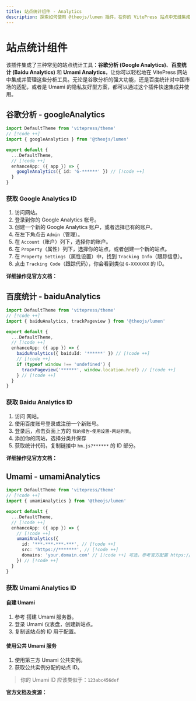 ```yaml
---
title: 站点统计组件 - Analytics
description: 探索如何使用 @theojs/lumen 插件，在你的 VitePress 站点中无缝集成谷歌分析 (Google Analytics)、百度统计 (Baidu Analytics) 及 Umami Analytics。本指南将帮助你快速配置和管理站点统计，有效追踪和分析网站数据。
---
```


# 站点统计组件

该插件集成了三种常见的站点统计工具：**谷歌分析 (Google Analytics)**、**百度统计 (Baidu Analytics)** 和 **Umami Analytics**，让你可以轻松地在 VitePress 网站中集成并管理这些分析工具。无论是谷歌分析的强大功能，还是百度统计对中国市场的适配，或者是 Umami 的隐私友好型方案，都可以通过这个插件快速集成并使用。

## 谷歌分析 - googleAnalytics

```ts [.vitepress/theme/index.ts]
import DefaultTheme from 'vitepress/theme'
// [!code ++]
import { googleAnalytics } from '@theojs/lumen'

export default {
  ...DefaultTheme,
  // [!code ++]
  enhanceApp: ({ app }) => {
    googleAnalytics({ id: 'G-******' }) // [!code ++]
  }
}
```

### 获取 Google Analytics ID

1. 访问<Pill name="Google Analytics" link="https://analytics.google.com/" icon="logos:google-analytics" />网站。
2. 登录到你的 Google Analytics 帐号。
3. 创建一个新的 Google Analytics 账户，或者选择已有的账户。
4. 在左下角点击 `Admin`（管理）。
5. 在 `Account`（账户）列下，选择你的账户。
6. 在 `Property`（属性）列下，选择你的站点，或者创建一个新的站点。
7. 在 `Property Settings`（属性设置）中，找到 `Tracking Info`（跟踪信息）。
8. 点击 `Tracking Code`（跟踪代码），你会看到类似 `G-XXXXXXX` 的 ID。

**详细操作见官方文档：** <Pill name="Google Analytics 帮助文档" link="https://support.google.com/analytics/answer/9304153?hl=zh-Hans" icon="logos:google-analytics" />

## 百度统计 - baiduAnalytics

```ts [.vitepress/theme/index.ts]
import DefaultTheme from 'vitepress/theme'
// [!code ++]
import { baiduAnalytics, trackPageview } from '@theojs/lumen'

export default {
  ...DefaultTheme,
  // [!code ++]
  enhanceApp: ({ app }) => {
    baiduAnalytics({ baiduId: '******' }) // [!code ++]
    // [!code ++]
    if (typeof window !== 'undefined') {
      trackPageview('******', window.location.href) // [!code ++]
    } // [!code ++]
  }
}
```

### 获取 Baidu Analytics ID

1. 访问 <Pill name="百度统计" link="https://tongji.baidu.com/" :icon="{ icon: 'ri:baidu-fill', color: '#2932E1' }" /> 网站。
2. 使用百度账号登录或注册一个新账号。
3. 登录后，点击页面上方的 `我的报告`-`使用设置`-`网站列表`。
4. 添加你的网站，选择分类并保存
5. 获取统计代码，复制链接中 `hm.js?******` 的 ID 部分。

**详细操作见官方文档：** <Pill name="百度统计官方文档" link="https://tongji.baidu.com/web/help/article?id=175&type=0" :icon="{ icon: 'ri:baidu-fill', color: '#2932E1' }" />

## Umami - umamiAnalytics

```ts [.vitepress/theme/index.ts]
import DefaultTheme from 'vitepress/theme'
// [!code ++]
import { umamiAnalytics } from '@theojs/lumen'

export default {
  ...DefaultTheme,
  // [!code ++]
  enhanceApp: ({ app }) => {
    // [!code ++]
    umamiAnalytics({
      id: '***-***-***-***', // [!code ++]
      src: 'https://*******', // [!code ++]
      domains: 'your.domain.com' // [!code ++] 可选，参考官方配置 https://umami.is/docs/tracker-configuration#data-domains
    }) // [!code ++]
  }
}
```

### 获取 Umami Analytics ID

#### 自建 Umami

1. 参考 <Pill name="Umami 文档" link="https://umami.is/docs/guides/hosting" :icon="{ icon: 'simple-icons:umami', color: { light: '#000000', dark: '#ffffff' } }" /> 搭建 Umami 服务器。
2. 登录 Umami 仪表盘，创建新站点。
3. 复制该站点的 ID 用于配置。

#### 使用公共 Umami 服务

1. 使用第三方 Umami 公共实例。
2. 获取公共实例分配的站点 ID。

> 你的 Umami ID 应该类似于：`123abc456def`

**官方文档及资源：** <Pill name="Umami 文档" link="https://umami.is/docs/guides/hosting" :icon="{ icon: 'simple-icons:umami', color: { light: '#000000', dark: '#ffffff' } }" /> <Pill name="Umami 公共服务" link="https://umami.is/" :icon="{ icon: 'simple-icons:umami', color: { light: '#000000', dark: '#ffffff' } }" />

